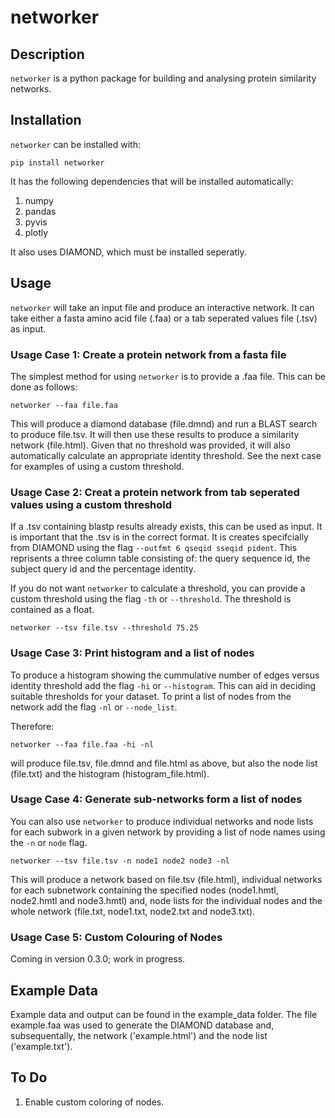 # networker

## Description
`networker` is a python package for building and analysing protein similarity networks.

## Installation
`networker` can be installed with:

`pip install networker`

It has the following dependencies that will be installed automatically:
1. numpy
2. pandas
3. pyvis
4. plotly

It also uses DIAMOND, which must be installed seperatly.

## Usage
`networker` will take an input file and produce an interactive network. It can take either a fasta amino acid file (.faa) or a tab seperated values file (.tsv) as input.

### Usage Case 1: Create a protein network from a fasta file
The simplest method for using `networker` is to provide a .faa file. This can be done as follows:

`networker --faa file.faa`

This will produce a diamond database (file.dmnd) and run a BLAST search to produce file.tsv. It will then use these results to produce a similarity network (file.html). Given that no threshold was provided, it will also automatically calculate an appropriate identity threshold. See the next case for examples of using a custom threshold.

### Usage Case 2: Creat a protein network from tab seperated values using a custom threshold
If a .tsv containing blastp results already exists, this can be used as input. It is important that the .tsv is in the correct format. It is creates specifcially from DIAMOND using the flag `--outfmt 6 qseqid sseqid pident`. This reprisents a three column table consisting of: the query sequence id, the subject query id and the percentage identity. 

If you do not want `networker` to calculate a threshold, you can provide a custom threshold using the flag `-th` or `--threshold`. The threshold is contained as a float.

`networker --tsv file.tsv --threshold 75.25`

### Usage Case 3: Print histogram and a list of nodes
To produce a histogram showing the cummulative number of edges versus identity threshold add the flag `-hi` or `--histogram`. This can aid in deciding suitable thresholds for your dataset. To print a list of nodes from the network add the flag `-nl` or `--node_list`.

Therefore:

`networker --faa file.faa -hi -nl`

will produce file.tsv, file.dmnd and file.html as above, but also the node list (file.txt) and the histogram (histogram_file.html).

### Usage Case 4: Generate sub-networks form a list of nodes

You can also use `networker` to produce individual networks and node lists for each subwork in a given network by providing a list of node names using the `-n` or `node` flag. 

`networker --tsv file.tsv -n node1 node2 node3 -nl`

This will produce a network based on file.tsv (file.html), individual networks for each subnetwork containing the specified nodes (node1.hmtl, node2.hmtl and node3.hmtl) and, node lists for the individual nodes and the whole network (file.txt, node1.txt, node2.txt and node3.txt).

### Usage Case 5: Custom Colouring of Nodes
Coming in version 0.3.0; work in progress.

## Example Data
Example data and output can be found in the example_data folder. The file example.faa was used to generate the DIAMOND database and, subsequentally, the network ('example.html') and the node list ('example.txt').

## To Do
1. Enable custom coloring of nodes.

